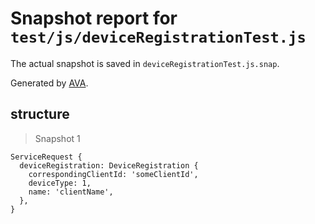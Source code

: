 # Snapshot report for `test/js/deviceRegistrationTest.js`

The actual snapshot is saved in `deviceRegistrationTest.js.snap`.

Generated by [AVA](https://ava.li).

## structure

> Snapshot 1

    ServiceRequest {
      deviceRegistration: DeviceRegistration {
        correspondingClientId: 'someClientId',
        deviceType: 1,
        name: 'clientName',
      },
    }
